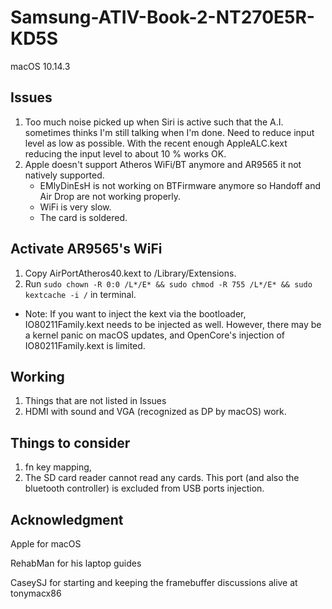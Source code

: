 # Samsung-ATIV-Book-2-NT270E5R-KD5S
macOS 10.14.3

## Issues
1. Too much noise picked up when Siri is active such that the A.I. sometimes thinks I'm still talking when I'm done. Need to reduce input level as low as possible. With the recent enough AppleALC.kext reducing the input level to about 10 % works OK.
2. Apple doesn't support Atheros WiFi/BT anymore and AR9565 it not natively supported.
    - EMlyDinEsH is not working on BTFirmware anymore so Handoff and Air Drop are not working properly.
    - WiFi is very slow.
    - The card is soldered.

## Activate AR9565's WiFi
1. Copy AirPortAtheros40.kext to /Library/Extensions.
2. Run `sudo chown -R 0:0 /L*/E* && sudo chmod -R 755 /L*/E* && sudo kextcache -i /` in terminal.
- Note:  If you want to inject the kext via the bootloader, IO80211Family.kext needs to be injected as well. However, there may be a kernel panic on macOS updates, and OpenCore's injection of IO80211Family.kext is limited.

## Working
1. Things that are not listed in Issues
2. HDMI with sound and VGA (recognized as DP by macOS) work.

## Things to consider
1. fn key mapping,
2. The SD card reader cannot read any cards. This port (and also the bluetooth controller) is excluded from USB ports injection.

## Acknowledgment
Apple for macOS

RehabMan for his laptop guides

CaseySJ for starting and keeping the framebuffer discussions alive at tonymacx86
